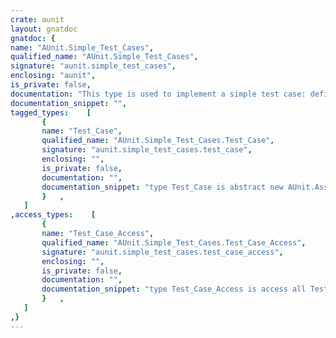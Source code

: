 ```yaml
---
crate: aunit
layout: gnatdoc
gnatdoc: {
name: "AUnit.Simple_Test_Cases",
qualified_name: "AUnit.Simple_Test_Cases",
signature: "aunit.simple_test_cases",
enclosing: "aunit",
is_private: false,
documentation: "This type is used to implement a simple test case: define a derived type\nthat overrides the Run_Test and Name methods.\n\nYou don't usually need to use that type, but Test_Fixture/Test_Caller\nor Test_Case instead.",
documentation_snippet: "",
tagged_types:    [
       {
       name: "Test_Case",
       qualified_name: "AUnit.Simple_Test_Cases.Test_Case",
       signature: "aunit.simple_test_cases.test_case",
       enclosing: "",
       is_private: false,
       documentation: "",
       documentation_snippet: "type Test_Case is abstract new AUnit.Assertions.Test with private;",
       }   ,
   ]
,access_types:    [
       {
       name: "Test_Case_Access",
       qualified_name: "AUnit.Simple_Test_Cases.Test_Case_Access",
       signature: "aunit.simple_test_cases.test_case_access",
       enclosing: "",
       is_private: false,
       documentation: "",
       documentation_snippet: "type Test_Case_Access is access all Test_Case'Class;",
       }   ,
   ]
,}
---
```

